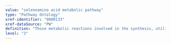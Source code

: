 ```yaml
---
value: "selenoamino acid metabolic pathway"
type: "Pathway Ontology"
xref-identifier: "0000133"
xref-dataSource: "PW"
definition: "Those metabolic reactions involved in the synthesis, utilization and/or degradation of selenoamino acids - amino acids in which a selenium atom replaces a sulfur atom. Examples include selenocysteine, selenohomocysteine and selenomethionine."
level: "3"
---
```

